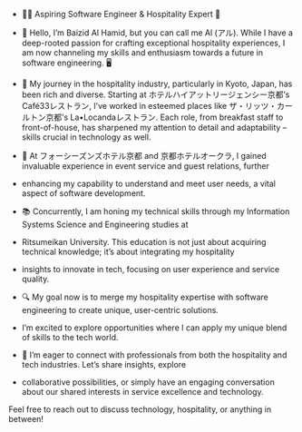 - 👨‍💻 Aspiring Software Engineer & Hospitality Expert 🌟

- 👋 Hello, I’m Baizid Al Hamid, but you can call me Al (アル). While I have a deep-rooted passion for crafting exceptional
  hospitality experiences, I am now channeling my skills and enthusiasm towards a future in software engineering. 🖥️

- 🏨 My journey in the hospitality industry, particularly in Kyoto, Japan, has been rich and diverse. Starting at
  ホテルハイアットリージェンシー京都’s Café33レストラン, I’ve worked in esteemed places like ザ・リッツ・カールトン京都’s La•Locandaレストラン.
  Each role, from breakfast staff to front-of-house, has sharpened my attention to detail and adaptability – skills crucial in technology as well.

- 🍳 At フォーシーズンズホテル京都 and 京都ホテルオークラ, I gained invaluable experience in event service and guest relations, further
- enhancing my capability to understand and meet user needs, a vital aspect of software development.

- 📚 Concurrently, I am honing my technical skills through my Information Systems Science and Engineering studies at
- Ritsumeikan University. This education is not just about acquiring technical knowledge; it’s about integrating my hospitality
- insights to innovate in tech, focusing on user experience and service quality.

- 🔍 My goal now is to merge my hospitality expertise with software engineering to create unique, user-centric solutions.
- I’m excited to explore opportunities where I can apply my unique blend of skills to the tech world.

- 🤝 I’m eager to connect with professionals from both the hospitality and tech industries. Let’s share insights, explore
- collaborative possibilities, or simply have an engaging conversation about our shared interests in service excellence and technology.

Feel free to reach out to discuss technology, hospitality, or anything in between!

<!---
BAIZID-AL-HAMID/BAIZID-AL-HAMID is a ✨ special ✨ repository because its `README.md` (this file) appears on your GitHub profile.
You can click the Preview link to take a look at your changes.
--->
